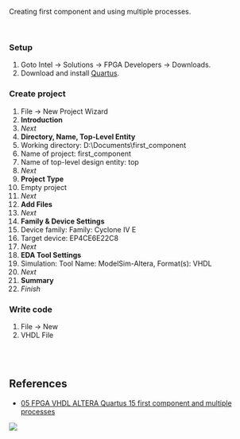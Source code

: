 Creating first component and using multiple processes.

<br>


### Setup

1. Goto Intel -> Solutions -> FPGA Developers -> Downloads.
2. Download and install [Quartus].


### Create project

1. File -> New Project Wizard
1. **Introduction**
1. *Next*
1. **Directory, Name, Top-Level Entity**
1. Working directory: D:\Documents\first_component
1. Name of project: first_component
1. Name of top-level design entity: top
1. *Next*
1. **Project Type**
1. Empty project
1. *Next*
1. **Add Files**
1. *Next*
1. **Family & Device Settings**
1. Device family: Family: Cyclone IV E
1. Target device: EP4CE6E22C8
1. *Next*
1. **EDA Tool Settings**
1. Simulation: Tool Name: ModelSim-Altera, Format(s): VHDL
1. *Next*
1. **Summary**
1. *Finish*


### Write code

1. File -> New
1. VHDL File

<br>
<br>


## References

- [05 FPGA VHDL ALTERA Quartus 15 first component and multiple processes](https://www.youtube.com/watch?v=j7XHAGj_pxc)

![](https://ga-beacon.deno.dev/G-G1E8HNDZYY:v51jklKGTLmC3LAZ4rJbIQ/github.com/moocf/first_component.vhdl)

[Quartus]: https://www.intel.com/content/www/us/en/programmable/downloads/download-center.html

